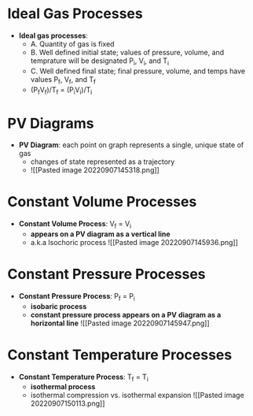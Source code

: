 # Ideal Gas Processes
- **Ideal gas processes**:
	- A. Quantity of gas is fixed
	- B. Well defined initial state; values of pressure, volume, and temprature will be designated P<sub>i</sub>, V<sub>i</sub>, and T<sub>i</sub>
	- C. Well defined final state; final pressure, volume, and temps have values P<sub>f</sub>, V<sub>f</sub>, and T<sub>f</sub>
	- (P<sub>f</sub>V<sub>f</sub>)/T<sub>f</sub> = (P<sub>i</sub>V<sub>i</sub>)/T<sub>i</sub>

# PV Diagrams
- **PV Diagram**: each point on graph represents a single, unique state of gas
	- changes of state represented as a trajectory
	- ![[Pasted image 20220907145318.png]]

# Constant Volume Processes
- **Constant Volume Process**: V<sub>f</sub> = V<sub>i</sub>
	- **appears on a PV diagram as a vertical line**
	- a.k.a Isochoric process
![[Pasted image 20220907145936.png]]

# Constant Pressure Processes
- **Constant Pressure Process**: P<sub>f</sub> = P<sub>i</sub>
	- **isobaric process**
	- **constant pressure process appears on a PV diagram as a horizontal line**
![[Pasted image 20220907145947.png]]

# Constant Temperature Processes
- **Constant Temperature Process**: T<sub>f</sub> = T<sub>i</sub> 
	- **isothermal process**
	- isothermal compression vs. isothermal expansion
![[Pasted image 20220907150113.png]]
